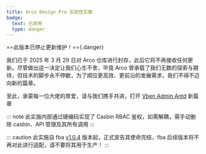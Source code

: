 ```yaml
---
title: Arco Design Pro 实验性实施
badge:
  text: 已弃用
  type: danger
---
```


==此版本已停止更新维护！=={.danger}

我们已于 2025 年 3 月 29 日对 Arco 仓库进行封存，此后它将不再接收任何更新。尽管做出这一决定让我们心生不舍，毕竟 Arco
曾承载了我们无数的探索与期待，但技术的脚步永不停歇，为了顺应更高效、更前沿的发展需求，我们不得不迈向新的篇章。

至此，承蒙每一位大佬的厚爱，请与我们携手共进，打开 [Vben Admin Antd](intro.md) 新篇章

::: note
此实施内部通过硬编码实现了 Casbin RBAC 鉴权，如需解耦，需手动删除 casbin、API 管理及其所有调用
:::

::: caution
此实施自 fba [v1.0.4](../changelog.md) 版本起，正式宣告其使命完结，fba 后续版本将不再对此进行适配，请不要将其用于生产！
:::
